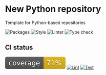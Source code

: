 # New Python repository


Template for Python-based repositories


![Packages](https://img.shields.io/badge/package%20manager-poetry-blue) ![Style](https://img.shields.io/badge/style-black-black) ![Linter](https://img.shields.io/badge/linter-ruff-black) ![Type check](https://img.shields.io/badge/type%20checker-mypy-black)

## CI status

![coverage](assets/coverage.svg)
[![Lint](https://github.com/ClementSicard/python-template/actions/workflows/lint.yaml/badge.svg)](https://github.com/ClementSicard/python-template/actions/workflows/lint.yaml) [![Test](https://github.com/ClementSicard/python-template/actions/workflows/test.yaml/badge.svg)](https://github.com/ClementSicard/python-template/actions/workflows/test.yaml) 
